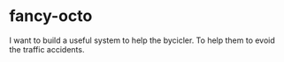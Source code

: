 # fancy-octo

I want to build a useful system to help the bycicler.
To help them to evoid the traffic accidents.
